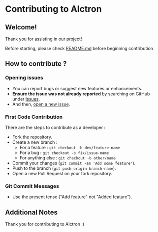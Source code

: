 # Contributing to Alctron



## Welcome!

Thank you for assisting in our project!

Before starting, please check [README.md](https://github.com/Group-3-Charlie/AIctron/blob/main/README.md) before beginning contribution



## How to contribute ?

### Opening issues

- You can report bugs or suggest new features or enhancements.
- **Ensure the issue was not already reported** by searching on GitHub under [Issues](https://github.com/Group-3-Charlie/AIctron/issues).
- And then, [open a new issue](https://github.com/Group-3-Charlie/AIctron/issues/new/choose).

### First Code Contribution

There are the steps to contribute as a developer :
- Fork the repository.
- Create a new branch :
  - For a feature : `git checkout -b dev/feature-name`
  - For a bug : `git checkout -b fix/issue-name`
  - For anything else : `git checkout -b other/name`
- Commit your changes (`git commit -am 'Add some feature'`).
- Push to the branch (`git push origin branch-name`).
- Open a new Pull Request on your fork repository.

### Git Commit Messages

- Use the present tense ("Add feature" not "Added feature").

## Additional Notes

Thank you for contributing to AIctron :)
